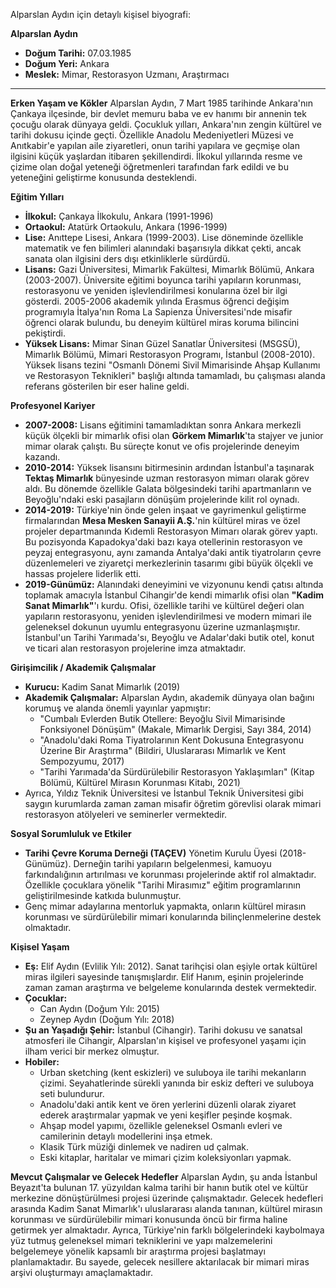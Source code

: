 Alparslan Aydın için detaylı kişisel biyografi:

**Alparslan Aydın**

*   **Doğum Tarihi:** 07.03.1985
*   **Doğum Yeri:** Ankara
*   **Meslek:** Mimar, Restorasyon Uzmanı, Araştırmacı

---

**Erken Yaşam ve Kökler**
Alparslan Aydın, 7 Mart 1985 tarihinde Ankara'nın Çankaya ilçesinde, bir devlet memuru baba ve ev hanımı bir annenin tek çocuğu olarak dünyaya geldi. Çocukluk yılları, Ankara'nın zengin kültürel ve tarihi dokusu içinde geçti. Özellikle Anadolu Medeniyetleri Müzesi ve Anıtkabir'e yapılan aile ziyaretleri, onun tarihi yapılara ve geçmişe olan ilgisini küçük yaşlardan itibaren şekillendirdi. İlkokul yıllarında resme ve çizime olan doğal yeteneği öğretmenleri tarafından fark edildi ve bu yeteneğini geliştirme konusunda desteklendi.

**Eğitim Yılları**
*   **İlkokul:** Çankaya İlkokulu, Ankara (1991-1996)
*   **Ortaokul:** Atatürk Ortaokulu, Ankara (1996-1999)
*   **Lise:** Anıttepe Lisesi, Ankara (1999-2003). Lise döneminde özellikle matematik ve fen bilimleri alanındaki başarısıyla dikkat çekti, ancak sanata olan ilgisini ders dışı etkinliklerle sürdürdü.
*   **Lisans:** Gazi Üniversitesi, Mimarlık Fakültesi, Mimarlık Bölümü, Ankara (2003-2007). Üniversite eğitimi boyunca tarihi yapıların korunması, restorasyonu ve yeniden işlevlendirilmesi konularına özel bir ilgi gösterdi. 2005-2006 akademik yılında Erasmus öğrenci değişim programıyla İtalya'nın Roma La Sapienza Üniversitesi'nde misafir öğrenci olarak bulundu, bu deneyim kültürel miras koruma bilincini pekiştirdi.
*   **Yüksek Lisans:** Mimar Sinan Güzel Sanatlar Üniversitesi (MSGSÜ), Mimarlık Bölümü, Mimari Restorasyon Programı, İstanbul (2008-2010). Yüksek lisans tezini "Osmanlı Dönemi Sivil Mimarisinde Ahşap Kullanımı ve Restorasyon Teknikleri" başlığı altında tamamladı, bu çalışması alanda referans gösterilen bir eser haline geldi.

**Profesyonel Kariyer**
*   **2007-2008:** Lisans eğitimini tamamladıktan sonra Ankara merkezli küçük ölçekli bir mimarlık ofisi olan **Görkem Mimarlık**'ta stajyer ve junior mimar olarak çalıştı. Bu süreçte konut ve ofis projelerinde deneyim kazandı.
*   **2010-2014:** Yüksek lisansını bitirmesinin ardından İstanbul'a taşınarak **Tektaş Mimarlık** bünyesinde uzman restorasyon mimarı olarak görev aldı. Bu dönemde özellikle Galata bölgesindeki tarihi apartmanların ve Beyoğlu'ndaki eski pasajların dönüşüm projelerinde kilit rol oynadı.
*   **2014-2019:** Türkiye'nin önde gelen inşaat ve gayrimenkul geliştirme firmalarından **Mesa Mesken Sanayii A.Ş.**'nin kültürel miras ve özel projeler departmanında Kıdemli Restorasyon Mimarı olarak görev yaptı. Bu pozisyonda Kapadokya'daki bazı kaya otellerinin restorasyon ve peyzaj entegrasyonu, aynı zamanda Antalya'daki antik tiyatroların çevre düzenlemeleri ve ziyaretçi merkezlerinin tasarımı gibi büyük ölçekli ve hassas projelere liderlik etti.
*   **2019-Günümüz:** Alanındaki deneyimini ve vizyonunu kendi çatısı altında toplamak amacıyla İstanbul Cihangir'de kendi mimarlık ofisi olan **"Kadim Sanat Mimarlık"**'ı kurdu. Ofisi, özellikle tarihi ve kültürel değeri olan yapıların restorasyonu, yeniden işlevlendirilmesi ve modern mimari ile geleneksel dokunun uyumlu entegrasyonu üzerine uzmanlaşmıştır. İstanbul'un Tarihi Yarımada'sı, Beyoğlu ve Adalar'daki butik otel, konut ve ticari alan restorasyon projelerine imza atmaktadır.

**Girişimcilik / Akademik Çalışmalar**
*   **Kurucu:** Kadim Sanat Mimarlık (2019)
*   **Akademik Çalışmalar:** Alparslan Aydın, akademik dünyaya olan bağını korumuş ve alanda önemli yayınlar yapmıştır:
    *   "Cumbalı Evlerden Butik Otellere: Beyoğlu Sivil Mimarisinde Fonksiyonel Dönüşüm" (Makale, Mimarlık Dergisi, Sayı 384, 2014)
    *   "Anadolu'daki Roma Tiyatrolarının Kent Dokusuna Entegrasyonu Üzerine Bir Araştırma" (Bildiri, Uluslararası Mimarlık ve Kent Sempozyumu, 2017)
    *   "Tarihi Yarımada'da Sürdürülebilir Restorasyon Yaklaşımları" (Kitap Bölümü, Kültürel Mirasın Korunması Kitabı, 2021)
*   Ayrıca, Yıldız Teknik Üniversitesi ve İstanbul Teknik Üniversitesi gibi saygın kurumlarda zaman zaman misafir öğretim görevlisi olarak mimari restorasyon atölyeleri ve seminerler vermektedir.

**Sosyal Sorumluluk ve Etkiler**
*   **Tarihi Çevre Koruma Derneği (TAÇEV)** Yönetim Kurulu Üyesi (2018-Günümüz). Derneğin tarihi yapıların belgelenmesi, kamuoyu farkındalığının artırılması ve korunması projelerinde aktif rol almaktadır. Özellikle çocuklara yönelik "Tarihi Mirasımız" eğitim programlarının geliştirilmesinde katkıda bulunmuştur.
*   Genç mimar adaylarına mentorluk yapmakta, onların kültürel mirasın korunması ve sürdürülebilir mimari konularında bilinçlenmelerine destek olmaktadır.

**Kişisel Yaşam**
*   **Eş:** Elif Aydın (Evlilik Yılı: 2012). Sanat tarihçisi olan eşiyle ortak kültürel miras ilgileri sayesinde tanışmışlardır. Elif Hanım, eşinin projelerinde zaman zaman araştırma ve belgeleme konularında destek vermektedir.
*   **Çocuklar:**
    *   Can Aydın (Doğum Yılı: 2015)
    *   Zeynep Aydın (Doğum Yılı: 2018)
*   **Şu an Yaşadığı Şehir:** İstanbul (Cihangir). Tarihi dokusu ve sanatsal atmosferi ile Cihangir, Alparslan'ın kişisel ve profesyonel yaşamı için ilham verici bir merkez olmuştur.
*   **Hobiler:**
    *   Urban sketching (kent eskizleri) ve suluboya ile tarihi mekanların çizimi. Seyahatlerinde sürekli yanında bir eskiz defteri ve suluboya seti bulundurur.
    *   Anadolu'daki antik kent ve ören yerlerini düzenli olarak ziyaret ederek araştırmalar yapmak ve yeni keşifler peşinde koşmak.
    *   Ahşap model yapımı, özellikle geleneksel Osmanlı evleri ve camilerinin detaylı modellerini inşa etmek.
    *   Klasik Türk müziği dinlemek ve nadiren ud çalmak.
    *   Eski kitaplar, haritalar ve mimari çizim koleksiyonları yapmak.

**Mevcut Çalışmalar ve Gelecek Hedefler**
Alparslan Aydın, şu anda İstanbul Beyazıt'ta bulunan 17. yüzyıldan kalma tarihi bir hanın butik otel ve kültür merkezine dönüştürülmesi projesi üzerinde çalışmaktadır. Gelecek hedefleri arasında Kadim Sanat Mimarlık'ı uluslararası alanda tanınan, kültürel mirasın korunması ve sürdürülebilir mimari konusunda öncü bir firma haline getirmek yer almaktadır. Ayrıca, Türkiye'nin farklı bölgelerindeki kaybolmaya yüz tutmuş geleneksel mimari tekniklerini ve yapı malzemelerini belgelemeye yönelik kapsamlı bir araştırma projesi başlatmayı planlamaktadır. Bu sayede, gelecek nesillere aktarılacak bir mimari miras arşivi oluşturmayı amaçlamaktadır.